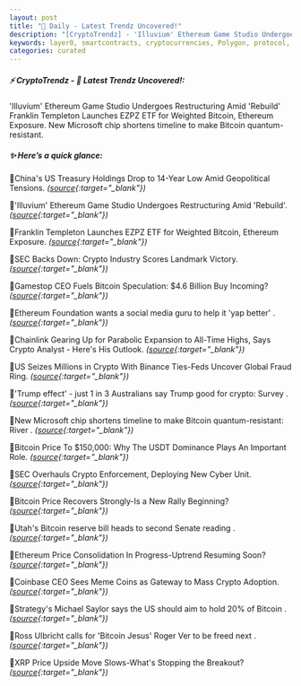 ```yaml
---
layout: post
title: "🌅 Daily - Latest Trendz Uncovered!"
description: "[CryptoTrendz] - 'Illuvium' Ethereum Game Studio Undergoes Restructuring Amid 'Rebuild' Franklin Templeton Launches EZPZ ETF for Weighted Bitcoin, Ethereum Exposure. New Microsoft chip shortens timeline to make Bitcoin quantum-resistant."
keywords: layer0, smartcontracts, cryptocurrencies, Polygon, protocol, onchain, SOL, optimism
categories: curated
---
```


##### ⚡ CryptoTrendz - 📌 *Latest Trendz Uncovered!:*

'Illuvium' Ethereum Game Studio Undergoes Restructuring Amid 'Rebuild' Franklin Templeton Launches EZPZ ETF for Weighted Bitcoin, Ethereum Exposure. New Microsoft chip shortens timeline to make Bitcoin quantum-resistant.

##### ✨ *Here’s a quick glance:*


🔹China's US Treasury Holdings Drop to 14-Year Low Amid Geopolitical Tensions. *([source](https://s.avyag.com/u8x6){:target="_blank"})*

🔹'Illuvium' Ethereum Game Studio Undergoes Restructuring Amid 'Rebuild'. *([source](https://s.avyag.com/nhzx){:target="_blank"})*

🔹Franklin Templeton Launches EZPZ ETF for Weighted Bitcoin, Ethereum Exposure. *([source](https://s.avyag.com/xh9e){:target="_blank"})*

🔹SEC Backs Down: Crypto Industry Scores Landmark Victory. *([source](https://s.avyag.com/kuhy){:target="_blank"})*

🔹Gamestop CEO Fuels Bitcoin Speculation: $4.6 Billion Buy Incoming? *([source](https://s.avyag.com/o7nh){:target="_blank"})*

🔹Ethereum Foundation wants a social media guru to help it 'yap better' . *([source](https://s.avyag.com/vp8v){:target="_blank"})*

🔹Chainlink Gearing Up for Parabolic Expansion to All-Time Highs, Says Crypto Analyst - Here's His Outlook. *([source](https://s.avyag.com/nimx){:target="_blank"})*

🔹US Seizes Millions in Crypto With Binance Ties-Feds Uncover Global Fraud Ring. *([source](https://s.avyag.com/hhul){:target="_blank"})*

🔹'Trump effect' - just 1 in 3 Australians say Trump good for crypto: Survey . *([source](https://s.avyag.com/kd23){:target="_blank"})*

🔹New Microsoft chip shortens timeline to make Bitcoin quantum-resistant: River . *([source](https://s.avyag.com/suek){:target="_blank"})*

🔹Bitcoin Price To $150,000: Why The USDT Dominance Plays An Important Role. *([source](https://s.avyag.com/uqj4){:target="_blank"})*

🔹SEC Overhauls Crypto Enforcement, Deploying New Cyber Unit. *([source](https://s.avyag.com/rwbv){:target="_blank"})*

🔹Bitcoin Price Recovers Strongly-Is a New Rally Beginning? *([source](https://s.avyag.com/4p9q){:target="_blank"})*

🔹Utah's Bitcoin reserve bill heads to second Senate reading . *([source](https://s.avyag.com/c457){:target="_blank"})*

🔹Ethereum Price Consolidation In Progress-Uptrend Resuming Soon? *([source](https://s.avyag.com/e2q3){:target="_blank"})*

🔹Coinbase CEO Sees Meme Coins as Gateway to Mass Crypto Adoption. *([source](https://s.avyag.com/bo8u){:target="_blank"})*

🔹Strategy's Michael Saylor says the US should aim to hold 20% of Bitcoin . *([source](https://s.avyag.com/vvi0){:target="_blank"})*

🔹Ross Ulbricht calls for 'Bitcoin Jesus' Roger Ver to be freed next . *([source](https://s.avyag.com/93lw){:target="_blank"})*

🔹XRP Price Upside Move Slows-What's Stopping the Breakout? *([source](https://s.avyag.com/k4l0){:target="_blank"})*
